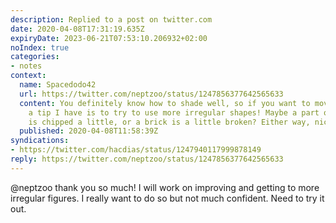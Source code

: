 ```yaml
---
description: Replied to a post on twitter.com
date: 2020-04-08T17:31:19.635Z
expiryDate: 2023-06-21T07:53:10.206932+02:00
noIndex: true
categories:
- notes
context:
  name: Spacedodo42
  url: https://twitter.com/neptzoo/status/1247856377642565633
  content: You definitely know how to shade well, so if you want to move forwards,
    a tip I have is to try to use more irregular shapes! Maybe a part of the house
    is chipped a little, or a brick is a little broken? Either way, nice work!
  published: 2020-04-08T11:58:39Z
syndications:
- https://twitter.com/hacdias/status/1247940117999878149
reply: https://twitter.com/neptzoo/status/1247856377642565633
---
```


@neptzoo thank you so much! I will work on improving and getting to more irregular figures. I really want to do so but not much confident. Need to try it out.
